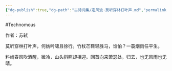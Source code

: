 ```yaml
---
{"dg-publish":true,"dg-path":"古诗词集/定风波·莫听穿林打叶声.md","permalink":"/古诗词集/定风波·莫听穿林打叶声/","created":"2024-01-21T18:08:42.000+08:00","updated":"2025-05-15T14:03:38.000+08:00"}
---
```


#Technomous

作者：苏轼

莫听穿林打叶声，何妨吟啸且徐行。竹杖芒鞋轻胜马，谁怕？一蓑烟雨任平生。

料峭春风吹酒醒，微冷，山头斜照却相迎。回首向来萧瑟处，归去，也无风雨也无晴。